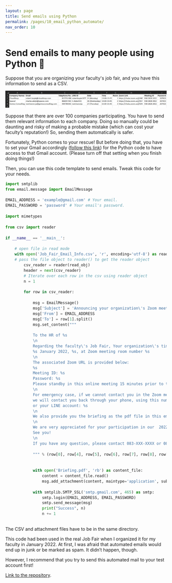 ```yaml
---
layout: page
title: Send emails using Python
permalink: /pages/10_email_python_automate/
nav_order: 10
---
```


# Send emails to many people using Python :email:

Suppose that you are organizing your faculty's job fair, and you have this information to send as a CSV.

![Time Slots](timeslot.png)

Suppose that there are over 100 companies participating. You have to send them relevant information to each company. Doing so manually could be daunting and risky of making a probable mistake (which can cost your faculty’s reputation!) So, sending them automatically is safer.

Fortunately, Python comes to your rescue! But before doing that, you have to set your Gmail accordingly ([follow this link](https://support.google.com/a/answer/6260879?hl=en)) for the Python code to have access to that Gmail account. (Please turn off that setting when you finish doing things!)

Then, you can use this code template to send emails. Tweak this code for your needs.

```python
import smtplib
from email.message import EmailMessage

EMAIL_ADDRESS = 'example@gmail.com' # Your email.
EMAIL_PASSWORD = 'password' # Your email's password.

import mimetypes

from csv import reader

if __name__ == '__main__':

    # open file in read mode
    with open('Job_Fair_Email_Info.csv', 'r', encoding='utf-8') as read_obj:
    # pass the file object to reader() to get the reader object
        csv_reader = reader(read_obj)
        header = next(csv_reader)
        # Iterate over each row in the csv using reader object
        n = 1
        
        for row in csv_reader:
            
            msg = EmailMessage()
            msg['Subject'] = 'Announcing your organization\'s Zoom meeting URL and appointment time for the faculty\'s Job Fair 2022'
            msg['From'] = EMAIL_ADDRESS 
            msg['To'] = row[1].split()
            msg.set_content("""
                
            To the HR of %s
            \n
            Regarding the faculty\'s Job Fair, Your organization\'s time slot is allocated for you as follow:
            %s January 2022, %s, at Zoom meeting room number %s
            \n
            The associated Zoom URL is provided below:
            %s
            Meeting ID: %s
            Password: %s
            Please standby in this online meeting 15 minutes prior to the appointed time. 
            \n
            For emergency case, if we cannot contact you in the Zoom meeting,
            we will contact you back through your phone, using this number: %s
            or your LINE account: %s
            \n
            We also provide you the briefing as the pdf file in this email\'s attachment.
            \n
            We are very appreciated for your participation in our  2022 Job Fair. Thank you very much!
            See you!
            \n
            If you have any question, please contact 083-XXX-XXXX or 086-XXX-XXXX.
                            
            """ % (row[0], row[4], row[5], row[6], row[7], row[8], row[9], row[2], row[3]))
            
            
            with open('Briefing.pdf', 'rb') as content_file:
                content = content_file.read()
                msg.add_attachment(content, maintype='application', subtype='pdf', filename='Briefing.pdf')
                
            with smtplib.SMTP_SSL('smtp.gmail.com', 465) as smtp:
                smtp.login(EMAIL_ADDRESS, EMAIL_PASSWORD) 
                smtp.send_message(msg)
                print("Success", n)
                n += 1
            
```

The CSV and attachment files have to be in the same directory.

This code had been used in the real Job Fair when I organized it for my faculty in January 2022. At first, I was afraid that automated emails would end up in junk or be marked as spam. It didn’t happen, though.

However, I recommend that you try to send this automated mail to your test account first!

[Link to the repository](https://github.com/nutchanonj/Email_Python_Automate).